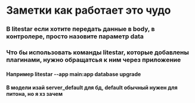 # Заметки как работает это чудо
### В litestar если хотите передать данные в body, в контролере, просто назовите параметр data
### Что бы использовать команды litestar, которые добавлены плагинами, нужно обращатсья к ним через приложение
#### Например litestar --app main:app database upgrade
#### В модели изай server_default для бд, default обычный нужен для питона, но я хз зачем